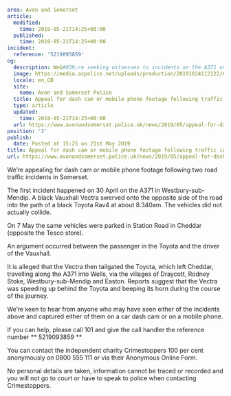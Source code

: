 ```yaml
area: Avon and Somerset
article:
  modified:
    time: 2019-05-21T14:25+00:00
  published:
    time: 2019-05-21T14:25+00:00
incident:
  reference: '5219093859'
og:
  description: We&#039;re seeking witnesses to incidents on the A371 on 7 May&#8230;
  image: https://media.aspolice.net/uploads/production/20191024112122/Can-you-help-22.jpg
  locale: en_GB
  site:
    name: Avon and Somerset Police
  title: Appeal for dash cam or mobile phone footage following traffic incidents in Somerset | Avon and Somerset Police
  type: article
  updated:
    time: 2019-05-21T14:25+00:00
  url: https://www.avonandsomerset.police.uk/news/2019/05/appeal-for-dash-cam-or-mobile-phone-footage-following-traffic-incidents-in-somerset/
position: '2'
publish:
  date: Posted at 15:25 on 21st May 2019
title: Appeal for dash cam or mobile phone footage following traffic incidents in Somerset | Avon and Somerset Police
url: https://www.avonandsomerset.police.uk/news/2019/05/appeal-for-dash-cam-or-mobile-phone-footage-following-traffic-incidents-in-somerset/
```

We’re appealing for dash cam or mobile phone footage following two road traffic incidents in Somerset.

The first incident happened on 30 April on the A371 in Westbury-sub-Mendip. A black Vauxhall Vectra swerved onto the opposite side of the road into the path of a black Toyota Rav4 at about 8.340am. The vehicles did not actually collide.

On 7 May the same vehicles were parked in Station Road in Cheddar (opposite the Tesco store).

An argument occurred between the passenger in the Toyota and the driver of the Vauxhall.

It is alleged that the Vectra then tailgated the Toyota, which left Cheddar, travelling along the A371 into Wells, via the villages of Draycott, Rodney Stoke, Westbury-sub-Mendip and Easton. Reports suggest that the Vectra was speeding up behind the Toyota and beeping its horn during the course of the journey.

We’re keen to hear from anyone who may have seen either of the incidents above and captured either of them on a car dash cam or on a mobile phone.

If you can help, please call 101 and give the call handler the reference number ** 5219093859 **

You can contact the independent charity Crimestoppers 100 per cent anonymously on 0800 555 111 or via their Anonymous Online Form.

No personal details are taken, information cannot be traced or recorded and you will not go to court or have to speak to police when contacting Crimestoppers.
